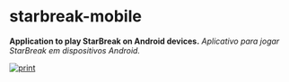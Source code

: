 # starbreak-mobile
__Application to play StarBreak on Android devices.__
_Aplicativo para jogar StarBreak em dispositivos Android._

[![print](https://github.com/proxlu/starbreak-mobile/assets/105125779/c83654de-3914-4893-9e63-e114543bba02)](https://github.com/proxlu/starbreak-mobile/raw/main/starbreak.apk)
